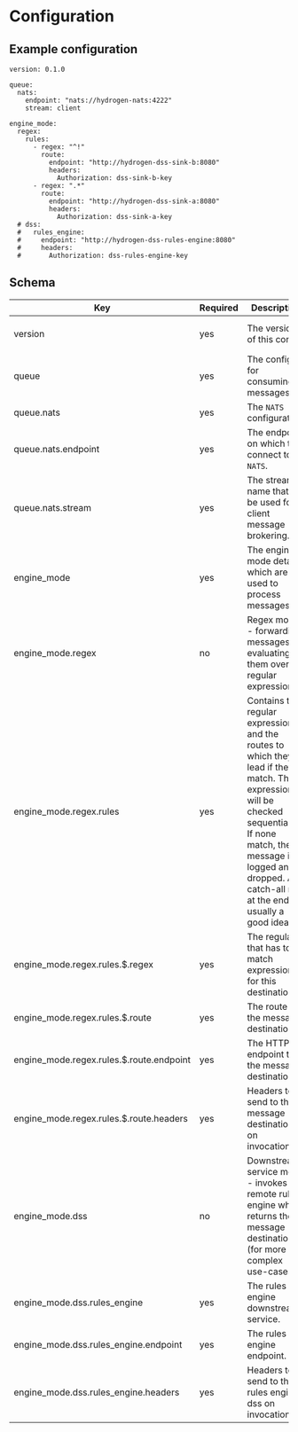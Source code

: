 # Configuration

## Example configuration

```
version: 0.1.0

queue:
  nats:
    endpoint: "nats://hydrogen-nats:4222"
    stream: client

engine_mode:
  regex:
    rules:
      - regex: "^!"
        route:
          endpoint: "http://hydrogen-dss-sink-b:8080"
          headers:
            Authorization: dss-sink-b-key
      - regex: ".*"
        route:
          endpoint: "http://hydrogen-dss-sink-a:8080"
          headers:
            Authorization: dss-sink-a-key
  # dss:
  #   rules_engine:
  #     endpoint: "http://hydrogen-dss-rules-engine:8080"
  #     headers:
  #       Authorization: dss-rules-engine-key

```

## Schema

|Key|Required|Description|Type|Example|
|-- |-- |-- |-- |-- |
|version|yes|The version of this config.|semver v2 compatible string|`1.0.0`|
|queue|yes|The config for consuming messages.|object||
|queue.nats|yes|The `NATS` configuration.|object||
|queue.nats.endpoint|yes|The endpoint on which to connect to `NATS`.|URL string|`nats://hydrogen-nats:4222`|
|queue.nats.stream|yes|The stream name that will be used for client message brokering.|string|`client`|
|engine_mode|yes|The engine mode details which are used to process messages.|object (enum) - needs one mode active||
|engine_mode.regex|no|Regex mode - forwarding messages by evaluating them over regular expressions.|object||
|engine_mode.regex.rules|yes|Contains the regular expressions and the routes to which they lead if they match. The expressions will be checked sequentially. If none match, the message is logged and dropped. A catch-all rule at the end is usually a good idea.|array||
|engine_mode.regex.rules.$.regex|yes|The regular that has to match expression for this destination.|regex string|"^!" for every message starting with "!" or ".*" for catching all|
|engine_mode.regex.rules.$.route|yes|The route to the message destination.|object||
|engine_mode.regex.rules.$.route.endpoint|yes|The HTTP endpoint to the message destination.|URL string|`http://hydrogen-dss-sink-a:8080`|
|engine_mode.regex.rules.$.route.headers|yes|Headers to send to the message destination on invocation.|Map<String, String>||
|engine_mode.dss|no|Downstream service mode - invokes a remote rules engine which returns the message destination (for more complex use-cases).|object||
|engine_mode.dss.rules_engine|yes|The rules engine downstream service.|object||
|engine_mode.dss.rules_engine.endpoint|yes|The rules engine endpoint.|URL string|`http://hydrogen-sink-a:8080`|
|engine_mode.dss.rules_engine.headers|yes|Headers to send to the rules engine dss on invocation.|Map<String, String>||
